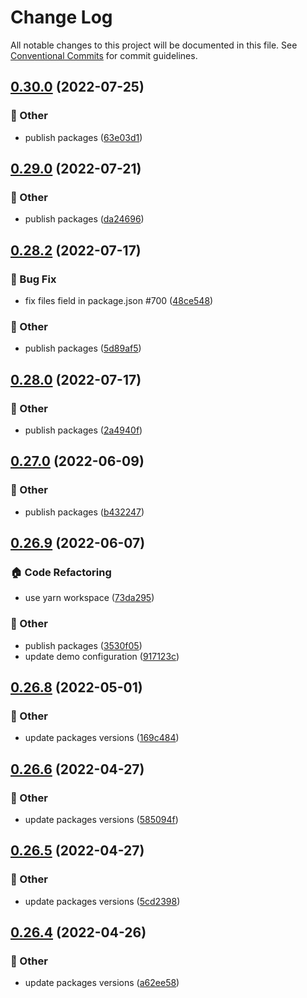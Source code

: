 # Change Log

All notable changes to this project will be documented in this file.
See [Conventional Commits](https://conventionalcommits.org) for commit guidelines.

## [0.30.0](https://github.com/daybrush/moveable/compare/ngx-moveable@0.29.0...ngx-moveable@0.30.0) (2022-07-25)


### :mega: Other

* publish packages ([63e03d1](https://github.com/daybrush/moveable/commit/63e03d1d5f69e56c7df6d357c58d7acd06932e80))



## [0.29.0](https://github.com/daybrush/moveable/compare/ngx-moveable@0.28.2...ngx-moveable@0.29.0) (2022-07-21)


### :mega: Other

* publish packages ([da24696](https://github.com/daybrush/moveable/commit/da24696977c24b6ea54a433192d15bb7ecbc62e9))



## [0.28.2](https://github.com/daybrush/moveable/compare/ngx-moveable@0.28.0...ngx-moveable@0.28.2) (2022-07-17)


### :bug: Bug Fix

* fix files field in package.json #700 ([48ce548](https://github.com/daybrush/moveable/commit/48ce548438dd0a7da9f544730b2fc3ab65073775))


### :mega: Other

* publish packages ([5d89af5](https://github.com/daybrush/moveable/commit/5d89af521d1a288d4d9ca7923e0e9654e8f97d53))



## [0.28.0](https://github.com/daybrush/moveable/compare/ngx-moveable@0.27.0...ngx-moveable@0.28.0) (2022-07-17)


### :mega: Other

* publish packages ([2a4940f](https://github.com/daybrush/moveable/commit/2a4940f74997fae24c7d77c553a6bc6be1301d40))



## [0.27.0](https://github.com/daybrush/moveable/compare/ngx-moveable@0.26.9...ngx-moveable@0.27.0) (2022-06-09)


### :mega: Other

* publish packages ([b432247](https://github.com/daybrush/moveable/commit/b4322470bcd3bb05fc67d2c89eedd737f8b4b67a))



## [0.26.9](https://github.com/daybrush/moveable/compare/ngx-moveable@0.26.8...ngx-moveable@0.26.9) (2022-06-07)


### :house: Code Refactoring

* use yarn workspace ([73da295](https://github.com/daybrush/moveable/commit/73da295064845a3791782c1777a9c555272a0af0))


### :mega: Other

* publish packages ([3530f05](https://github.com/daybrush/moveable/commit/3530f0526081b0c010e6c964265b466713f0212e))
* update demo configuration ([917123c](https://github.com/daybrush/moveable/commit/917123cdea2830e8e8f4a8d7b2a99654f16682ef))



## [0.26.8](https://github.com/daybrush/moveable/compare/ngx-moveable@0.26.6...ngx-moveable@0.26.8) (2022-05-01)


### :mega: Other

* update packages versions ([169c484](https://github.com/daybrush/moveable/commit/169c48417bb4bc07c59e227c545e379dbf43d15b))



## [0.26.6](https://github.com/daybrush/moveable/compare/ngx-moveable@0.26.5...ngx-moveable@0.26.6) (2022-04-27)


### :mega: Other

* update packages versions ([585094f](https://github.com/daybrush/moveable/commit/585094f76ec6e1556159ac357d6ac83ebab953ae))



## [0.26.5](https://github.com/daybrush/moveable/compare/ngx-moveable@0.26.4...ngx-moveable@0.26.5) (2022-04-27)


### :mega: Other

* update packages versions ([5cd2398](https://github.com/daybrush/moveable/commit/5cd2398dbb4dbbda24032641fe5bf111780b75fc))



## [0.26.4](https://github.com/daybrush/moveable/compare/ngx-moveable@0.26.3...ngx-moveable@0.26.4) (2022-04-26)


### :mega: Other

* update packages versions ([a62ee58](https://github.com/daybrush/moveable/commit/a62ee58b9bc32f06edc95d55ea28b60c20881ac4))
